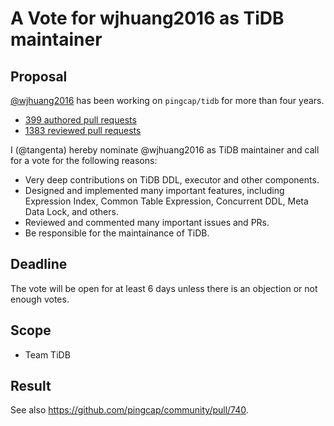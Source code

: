 # A Vote for wjhuang2016 as TiDB maintainer

## Proposal

[@wjhuang2016](https://github.com/wjhuang2016) has been working on `pingcap/tidb` for more than four years.

* [399 authored pull requests](https://github.com/pingcap/tidb/pulls?q=is%3Apr+author%3Awjhuang2016+is%3Aclosed+)
* [1383 reviewed pull requests](https://github.com/pingcap/tidb/pulls?q=is%3Apr+is%3Aopen+sort%3Aupdated-desc+reviewed-by%3Awjhuang2016+)

I (@tangenta) hereby nominate @wjhuang2016 as TiDB maintainer and call for a vote for the following reasons:

* Very deep contributions on TiDB DDL, executor and other components.
* Designed and implemented many important features, including Expression Index, Common Table Expression, Concurrent DDL, Meta Data Lock, and others.
* Reviewed and commented many important issues and PRs.
* Be responsible for the maintainance of TiDB.

## Deadline

The vote will be open for at least 6 days unless there is an objection or not enough votes.

## Scope

* Team TiDB

## Result

See also https://github.com/pingcap/community/pull/740.
